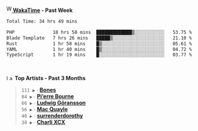 <img src="https://github.com/dxnter/dxnter/assets/17434202/67b21fa4-d36d-46f9-9dec-f23d976b00ef" alt="WakaTime Logo" width="14" height="18"/><a href="https://wakatime.com/@dxnter" target="_blank"><strong> WakaTime</strong></a><strong> - Past Week</strong>

<!--START_SECTION:waka-->

```txt
Total Time: 34 hrs 49 mins

PHP              18 hrs 58 mins  █████████████▒░░░░░░░░░░░   53.75 %
Blade Template   7 hrs 26 mins   █████▒░░░░░░░░░░░░░░░░░░░   21.10 %
Rust             1 hr 58 mins    █▒░░░░░░░░░░░░░░░░░░░░░░░   05.61 %
YAML             1 hr 40 mins    █▒░░░░░░░░░░░░░░░░░░░░░░░   04.72 %
TypeScript       1 hr 19 mins    █░░░░░░░░░░░░░░░░░░░░░░░░   03.77 %
```

<!--END_SECTION:waka-->

<br/>

<!--START_LASTFM_ARTISTS:{"period": "3month", "rows": 6}-->
<a href="https://last.fm" target="_blank"><img src="https://user-images.githubusercontent.com/17434202/215290617-e793598d-d7c9-428f-9975-156db1ba89cc.svg" alt="Last.fm Logo" width="18" height="13"/></a> **Top Artists - Past 3 Months**

> `111 ▶️` ∙ **[Bones](https://www.last.fm/music/Bones)**<br/>
> `84 ▶️` ∙ **[Pi’erre Bourne](https://www.last.fm/music/Pi%E2%80%99erre+Bourne)**<br/>
> `66 ▶️` ∙ **[Ludwig Göransson](https://www.last.fm/music/Ludwig+G%C3%B6ransson)**<br/>
> `56 ▶️` ∙ **[Mac Quayle](https://www.last.fm/music/Mac+Quayle)**<br/>
> `40 ▶️` ∙ **[surrenderdorothy](https://www.last.fm/music/surrenderdorothy)**<br/>
> `38 ▶️` ∙ **[Charli XCX](https://www.last.fm/music/Charli+XCX)**<br/>
<!--END_LASTFM_ARTISTS-->
